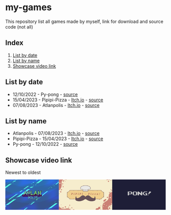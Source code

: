 # my-games
This repository list all games made by myself, link for download and source code (not all)

## Index
1. [List by date](#List-by-date)
2. [List by name](#List-by-name)
3. [Showcase video link](#Showcase-video-link)

## List by date
- 12/10/2022 - Py-pong - [source](sources/Py-pong.zip)
- 15/04/2023 - Pipipi-Pizza - [Itch.io](https://kentaugust.itch.io/pipipi-pizza) - [source](sources/Pipipi-Pizza.zip)
- 07/08/2023 - Atlanpolis - [Itch.io](https://kentaugust.itch.io/atlanpolis) - [source](sources/Atlanpolis.zip)

## List by name
- Atlanpolis - 07/08/2023 - [Itch.io](https://kentaugust.itch.io/atlanpolis) - [source](sources/Atlanpolis.zip)
- Pipipi-Pizza - 15/04/2023 - [Itch.io](https://kentaugust.itch.io/pipipi-pizza) - [source](sources/Pipipi-Pizza.zip)
- Py-pong - 12/10/2022 - [source](sources/Py-pong.zip)

## Showcase video link
Newest to oldest

<div style="display: flex;">
    <div align="center">
        <a href="https://youtu.be/6rvuLbwQpjk" target="_blank" title="Pipipi Pizza" ><img src="imgs/atlanpolis.png" width="300"></a>
    </div>
    <div align="center">
        <a href="https://youtu.be/zXep50dtM-k" target="_blank" title="Pipipi Pizza" ><img src="imgs/pipipi-pizza.png" width="300"></a>
    </div>
    <div align="center">
         <a href="https://youtu.be/UMUcdCDM7xA" target="_blank" title="Py Pong"><img src="imgs/py-pong.png" width="300"></a>
    </div>
</div>
